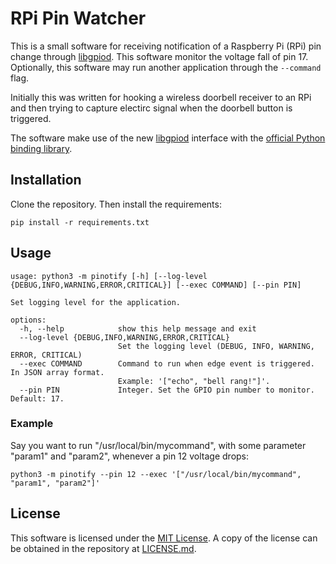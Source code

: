 # RPi Pin Watcher

This is a small software for receiving notification of a Raspberry Pi (RPi)
pin change through [libgpiod][libgpiod]. This software monitor the voltage fall
of pin 17. Optionally, this software may run another application through the
`--command` flag.

Initially this was written for hooking a wireless doorbell receiver to an RPi
and then trying to capture electirc signal when the doorbell button is triggered.

The software make use of the new [libgpiod][libgpiod] interface with the
[official Python binding library][libgpiod-python].

[libgpiod]: https://libgpiod.readthedocs.io/
[libgpiod-python]: (https://libgpiod.readthedocs.io/en/latest/python_api.html)


## Installation

Clone the repository. Then install the requirements:

```
pip install -r requirements.txt
```


## Usage

```
usage: python3 -m pinotify [-h] [--log-level {DEBUG,INFO,WARNING,ERROR,CRITICAL}] [--exec COMMAND] [--pin PIN]

Set logging level for the application.

options:
  -h, --help            show this help message and exit
  --log-level {DEBUG,INFO,WARNING,ERROR,CRITICAL}
                        Set the logging level (DEBUG, INFO, WARNING, ERROR, CRITICAL)
  --exec COMMAND        Command to run when edge event is triggered. In JSON array format.
                        Example: '["echo", "bell rang!"]'.
  --pin PIN             Integer. Set the GPIO pin number to monitor. Default: 17.
```


### Example

Say you want to run "/usr/local/bin/mycommand", with some parameter "param1" and "param2",
whenever a pin 12 voltage drops:

```
python3 -m pinotify --pin 12 --exec '["/usr/local/bin/mycommand", "param1", "param2"]'
```


## License

This software is licensed under the [MIT License](https://mit-license.org/).
A copy of the license can be obtained in the repository at [LICENSE.md](LICENSE.md).
